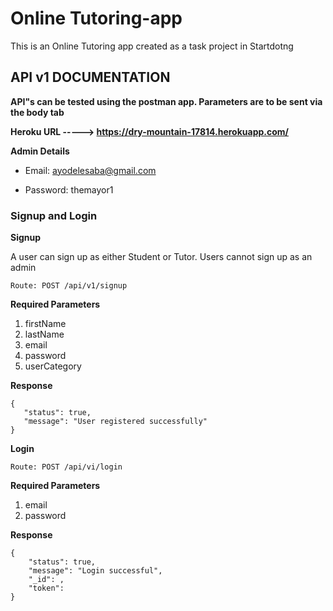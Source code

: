 # Online Tutoring-app

This is an Online Tutoring app created as a task project in Startdotng

## API v1 DOCUMENTATION

**API"s can be tested using the postman app. Parameters are to be sent via the body tab** 

**Heroku URL -----> https://dry-mountain-17814.herokuapp.com/**

**Admin Details**

 - Email: ayodelesaba@gmail.com

 - Password: themayor1
 
 ### Signup and Login
 
 **Signup**
 
 A user can sign up as either Student or Tutor. Users cannot sign up as an admin
 
 `Route: POST /api/v1/signup`
 
 **Required Parameters**
 
 1. firstName
 2. lastName
 3. email
 4. password
 5. userCategory
 
 **Response**
 ```
 {
    "status": true,
    "message": "User registered successfully"
}
```

**Login**

`Route: POST /api/vi/login`

**Required Parameters**

1. email
2. password

**Response**
```
{
    "status": true,
    "message": "Login successful",
    "_id": ,
    "token":
}
